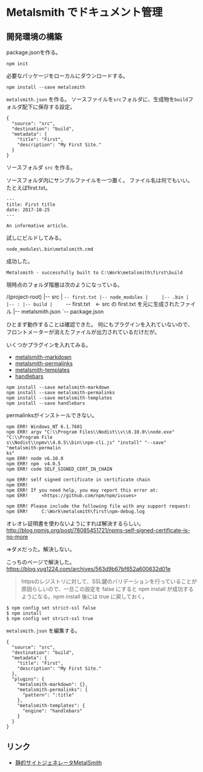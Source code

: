 # Metalsmith でドキュメント管理

## 開発環境の構築

package.jsonを作る。

```
npm init
```

必要なパッケージをローカルにダウンロードする。

```
npm install --save metalsmith
```

`metalsmith.json` を作る。
ソースファイルを`src`フォルダに、生成物を`build`フォルダ配下に保存する設定。

```
{
  "source": "src",
  "destination": "build",
  "metadata": {
    "title": "First",
    "description": "My First Site."
  }
}
```

ソースフォルダ `src` を作る。

ソースフォルダ内にサンプルファイルを一つ置く。
ファイル名は何でもいい。たとえばfirst.txt。

```
---
title: First title
date: 2017-10-25
---

An informative article.
```

試しにビルドしてみる。

```
node_modules\.bin\metalsmith.cmd
```

成功した。

```
Metalsmith · successfully built to C:\Work\metalsmith\first\build
```

現時点のフォルダ階層は次のようになっている。

/(project-root)
  |-- src
  |     `-- first.txt
  |-- node_modules
  |     |-- .bin
  |     |-- :
  |-- build
  |     `-- first.txt　← src の first.txt を元に生成されたファイル
  |-- metalsmith.json
  `-- package.json

ひとまず動作することは確認できた。
何にもプラグインを入れていないので、フロントメーターが消えたファイルが出力されているだけだが。





いくつかプラグインを入れてみる。

* [metalsmith-markdown](https://www.npmjs.com/package/metalsmith-markdown)
* [metalsmith-permalinks](https://www.npmjs.com/package/metalsmith-permalinks)
* [metalsmith-templates](https://www.npmjs.com/package/metalsmith-templates)
* [handlebars](https://www.npmjs.com/package/handlebars)

```
npm install --save metalsmith-markdown
npm install --save metalsmith-permalinks
npm install --save metalsmith-templates
npm install --save handlebars
```

permalinksがインストールできない。

```
npm ERR! Windows_NT 6.1.7601
npm ERR! argv "C:\\Program Files\\Nodist\\v\\6.10.0\\node.exe" "C:\\Program File
s\\Nodist\\npmv\\4.0.5\\bin\\npm-cli.js" "install" "--save" "metalsmith-permalin
ks"
npm ERR! node v6.10.0
npm ERR! npm  v4.0.5
npm ERR! code SELF_SIGNED_CERT_IN_CHAIN

npm ERR! self signed certificate in certificate chain
npm ERR!
npm ERR! If you need help, you may report this error at:
npm ERR!     <https://github.com/npm/npm/issues>

npm ERR! Please include the following file with any support request:
npm ERR!     C:\Work\metalsmith\first\npm-debug.log
```


オレオレ証明書を使わないようにすれば解決するらしい。  
http://blog.npmjs.org/post/78085451721/npms-self-signed-certificate-is-no-more

⇒ダメだった。解決しない。


こっちのページで解決した。  
https://blog.yug1224.com/archives/563d9b67bf652a600632d01e

> httpsのレジストリに対して、SSL鍵のバリデーションを行っていることが原因らしいので、一旦この設定を false にすると npm install が成功するようになる。npm install 後には true に戻しておく。

```
$ npm config set strict-ssl false
$ npm install
$ npm config set strict-ssl true
```

`metalsmith.json` を編集する。

```
{
  "source": "src",
  "destination": "build",
  "metadata": {
    "title": "First",
    "description": "My First Site."
  },
  "plugins": {
    "metalsmith-markdown": {},
    "metalsmith-permalinks": {
      "pattern": ":title"
    },
    "metalsmith-templates": {
      "engine": "handlebars"
    }
  }
}
```

## リンク

* [静的サイトジェネレータMetalSmith](http://d.hatena.ne.jp/badatmath/20140426/1398495275)
